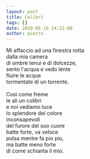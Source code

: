 ```yaml
---
layout: post
title: Colibrì
tags: []
date: 2010-05-16 14:22:00
author: pietro
---
```

Mi affaccio ad una finestra rotta<br/>dalla mia camera<br/>di ombre tenui e di dolcezze,<br/>sento l'acqua e vedo lente<br/>fluire le acque<br/>tormentate di un torrente.<br/><br/>Così come freme<br/>le ali un colibrì<br/>e noi vediamo luce<br/>lo splendore del colore<br/>inconsapevoli<br/>del furore del suo cuore<br/>batte forte, va veloce<br/>pulsa mentre fa pio pio,<br/>ma batte meno forte<br/>di come schianta il mio.
